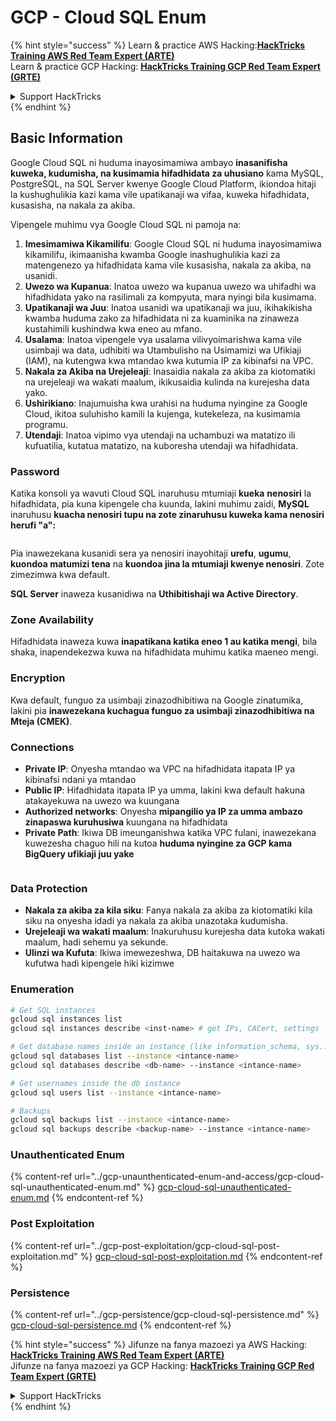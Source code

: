 # GCP - Cloud SQL Enum

{% hint style="success" %}
Learn & practice AWS Hacking:<img src="../../../.gitbook/assets/image (1).png" alt="" data-size="line">[**HackTricks Training AWS Red Team Expert (ARTE)**](https://training.hacktricks.xyz/courses/arte)<img src="../../../.gitbook/assets/image (1).png" alt="" data-size="line">\
Learn & practice GCP Hacking: <img src="../../../.gitbook/assets/image (2).png" alt="" data-size="line">[**HackTricks Training GCP Red Team Expert (GRTE)**<img src="../../../.gitbook/assets/image (2).png" alt="" data-size="line">](https://training.hacktricks.xyz/courses/grte)

<details>

<summary>Support HackTricks</summary>

* Check the [**subscription plans**](https://github.com/sponsors/carlospolop)!
* **Join the** 💬 [**Discord group**](https://discord.gg/hRep4RUj7f) or the [**telegram group**](https://t.me/peass) or **follow** us on **Twitter** 🐦 [**@hacktricks\_live**](https://twitter.com/hacktricks\_live)**.**
* **Share hacking tricks by submitting PRs to the** [**HackTricks**](https://github.com/carlospolop/hacktricks) and [**HackTricks Cloud**](https://github.com/carlospolop/hacktricks-cloud) github repos.

</details>
{% endhint %}

## Basic Information

Google Cloud SQL ni huduma inayosimamiwa ambayo **inasanifisha kuweka, kudumisha, na kusimamia hifadhidata za uhusiano** kama MySQL, PostgreSQL, na SQL Server kwenye Google Cloud Platform, ikiondoa hitaji la kushughulikia kazi kama vile upatikanaji wa vifaa, kuweka hifadhidata, kusasisha, na nakala za akiba.

Vipengele muhimu vya Google Cloud SQL ni pamoja na:

1. **Imesimamiwa Kikamilifu**: Google Cloud SQL ni huduma inayosimamiwa kikamilifu, ikimaanisha kwamba Google inashughulikia kazi za matengenezo ya hifadhidata kama vile kusasisha, nakala za akiba, na usanidi.
2. **Uwezo wa Kupanua**: Inatoa uwezo wa kupanua uwezo wa uhifadhi wa hifadhidata yako na rasilimali za kompyuta, mara nyingi bila kusimama.
3. **Upatikanaji wa Juu**: Inatoa usanidi wa upatikanaji wa juu, ikihakikisha kwamba huduma zako za hifadhidata ni za kuaminika na zinaweza kustahimili kushindwa kwa eneo au mfano.
4. **Usalama**: Inatoa vipengele vya usalama vilivyoimarishwa kama vile usimbaji wa data, udhibiti wa Utambulisho na Usimamizi wa Ufikiaji (IAM), na kutengwa kwa mtandao kwa kutumia IP za kibinafsi na VPC.
5. **Nakala za Akiba na Urejeleaji**: Inasaidia nakala za akiba za kiotomatiki na urejeleaji wa wakati maalum, ikikusaidia kulinda na kurejesha data yako.
6. **Ushirikiano**: Inajumuisha kwa urahisi na huduma nyingine za Google Cloud, ikitoa suluhisho kamili la kujenga, kutekeleza, na kusimamia programu.
7. **Utendaji**: Inatoa vipimo vya utendaji na uchambuzi wa matatizo ili kufuatilia, kutatua matatizo, na kuboresha utendaji wa hifadhidata.

### Password

Katika konsoli ya wavuti Cloud SQL inaruhusu mtumiaji **kueka** **nenosiri** la hifadhidata, pia kuna kipengele cha kuunda, lakini muhimu zaidi, **MySQL** inaruhusu **kuacha nenosiri tupu na zote zinaruhusu kuweka kama nenosiri herufi "a":**

<figure><img src="../../../.gitbook/assets/image (14).png" alt=""><figcaption></figcaption></figure>

Pia inawezekana kusanidi sera ya nenosiri inayohitaji **urefu**, **ugumu**, **kuondoa matumizi tena** na **kuondoa jina la mtumiaji kwenye nenosiri**. Zote zimezimwa kwa default.

**SQL Server** inaweza kusanidiwa na **Uthibitishaji wa Active Directory**.

### Zone Availability

Hifadhidata inaweza kuwa **inapatikana katika eneo 1 au katika mengi**, bila shaka, inapendekezwa kuwa na hifadhidata muhimu katika maeneo mengi.

### Encryption

Kwa default, funguo za usimbaji zinazodhibitiwa na Google zinatumika, lakini pia **inawezekana kuchagua funguo za usimbaji zinazodhibitiwa na Mteja (CMEK)**.

### Connections

* **Private IP**: Onyesha mtandao wa VPC na hifadhidata itapata IP ya kibinafsi ndani ya mtandao
* **Public IP**: Hifadhidata itapata IP ya umma, lakini kwa default hakuna atakayekuwa na uwezo wa kuungana
* **Authorized networks**: Onyesha **mipangilio ya IP za umma ambazo zinapaswa kuruhusiwa** kuungana na hifadhidata
* **Private Path**: Ikiwa DB imeunganishwa katika VPC fulani, inawezekana kuwezesha chaguo hili na kutoa **huduma nyingine za GCP kama BigQuery ufikiaji juu yake**

<figure><img src="../../../.gitbook/assets/image (15).png" alt=""><figcaption></figcaption></figure>

### Data Protection

* **Nakala za akiba za kila siku**: Fanya nakala za akiba za kiotomatiki kila siku na onyesha idadi ya nakala za akiba unazotaka kudumisha.
* **Urejeleaji wa wakati maalum**: Inakuruhusu kurejesha data kutoka wakati maalum, hadi sehemu ya sekunde.
* **Ulinzi wa Kufuta**: Ikiwa imewezeshwa, DB haitakuwa na uwezo wa kufutwa hadi kipengele hiki kizimwe

### Enumeration
```bash
# Get SQL instances
gcloud sql instances list
gcloud sql instances describe <inst-name> # get IPs, CACert, settings

# Get database names inside an instance (like information_schema, sys...)
gcloud sql databases list --instance <intance-name>
gcloud sql databases describe <db-name> --instance <intance-name>

# Get usernames inside the db instance
gcloud sql users list --instance <intance-name>

# Backups
gcloud sql backups list --instance <intance-name>
gcloud sql backups describe <backup-name> --instance <intance-name>
```
### Unauthenticated Enum

{% content-ref url="../gcp-unaunthenticated-enum-and-access/gcp-cloud-sql-unauthenticated-enum.md" %}
[gcp-cloud-sql-unauthenticated-enum.md](../gcp-unaunthenticated-enum-and-access/gcp-cloud-sql-unauthenticated-enum.md)
{% endcontent-ref %}

### Post Exploitation

{% content-ref url="../gcp-post-exploitation/gcp-cloud-sql-post-exploitation.md" %}
[gcp-cloud-sql-post-exploitation.md](../gcp-post-exploitation/gcp-cloud-sql-post-exploitation.md)
{% endcontent-ref %}

### Persistence

{% content-ref url="../gcp-persistence/gcp-cloud-sql-persistence.md" %}
[gcp-cloud-sql-persistence.md](../gcp-persistence/gcp-cloud-sql-persistence.md)
{% endcontent-ref %}

{% hint style="success" %}
Jifunze na fanya mazoezi ya AWS Hacking:<img src="../../../.gitbook/assets/image (1).png" alt="" data-size="line">[**HackTricks Training AWS Red Team Expert (ARTE)**](https://training.hacktricks.xyz/courses/arte)<img src="../../../.gitbook/assets/image (1).png" alt="" data-size="line">\
Jifunze na fanya mazoezi ya GCP Hacking: <img src="../../../.gitbook/assets/image (2).png" alt="" data-size="line">[**HackTricks Training GCP Red Team Expert (GRTE)**<img src="../../../.gitbook/assets/image (2).png" alt="" data-size="line">](https://training.hacktricks.xyz/courses/grte)

<details>

<summary>Support HackTricks</summary>

* Angalia [**mpango wa usajili**](https://github.com/sponsors/carlospolop)!
* **Jiunge na** 💬 [**kikundi cha Discord**](https://discord.gg/hRep4RUj7f) au [**kikundi cha telegram**](https://t.me/peass) au **tufuatilie** kwenye **Twitter** 🐦 [**@hacktricks\_live**](https://twitter.com/hacktricks\_live)**.**
* **Shiriki mbinu za hacking kwa kuwasilisha PRs kwa** [**HackTricks**](https://github.com/carlospolop/hacktricks) na [**HackTricks Cloud**](https://github.com/carlospolop/hacktricks-cloud) repos za github.

</details>
{% endhint %}
